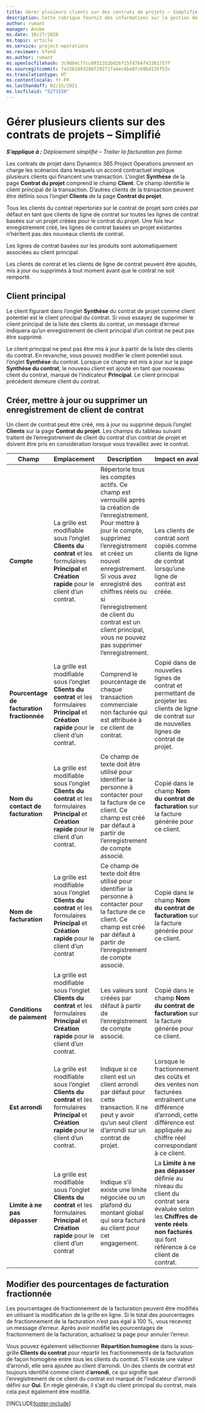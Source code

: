 ```yaml
---
title: Gérer plusieurs clients sur des contrats de projets – Simplifié
description: Cette rubrique fournit des informations sur la gestion de plusieurs clients sur des contrats de projets.
author: rumant
manager: Annbe
ms.date: 10/27/2020
ms.topic: article
ms.service: project-operations
ms.reviewer: kfend
ms.author: rumant
ms.openlocfilehash: 3c9804c77cc0931352b026f15fd764f43361757f
ms.sourcegitcommit: fa32b1893286f20271fa4ec4be8fc68bd135f53c
ms.translationtype: HT
ms.contentlocale: fr-FR
ms.lasthandoff: 02/15/2021
ms.locfileid: "5273150"
---
```

# <a name="manage-multiple-customers-on-project-contracts---lite"></a>Gérer plusieurs clients sur des contrats de projets – Simplifié

_**S’applique à :** Déploiement simplifié – Traiter la facturation pro forma_

Les contrats de projet dans Dynamics 365 Project Operations prennent en charge les scénarios dans lesquels un accord contractuel implique plusieurs clients qui financent une transaction. L’onglet **Synthèse** de la page **Contrat du projet** comprend le champ **Client**. Ce champ identifie le client principal de la transaction. D’autres clients de la transaction peuvent être définis sous l’onglet **Clients** de la page **Contrat du projet**.

Tous les clients du contrat répertoriés sur le contrat de projet sont créés par défaut en tant que clients de ligne de contrat sur toutes les lignes de contrat basées sur un projet créées pour le contrat du projet. Une fois leur enregistrement créé, les lignes de contrat basées un projet existantes n’héritent pas des nouveaux clients de contrat.

Les lignes de contrat basées sur les produits sont automatiquement associées au client principal.

Les clients de contrat et les clients de ligne de contrat peuvent être ajoutés, mis à jour ou supprimés à tout moment avant que le contrat ne soit remporté.

## <a name="primary-customer"></a>Client principal

Le client figurant dans l’onglet **Synthèse** du contrat de projet comme client potentiel est le client principal du contrat. Si vous essayez de supprimer le client principal de la liste des clients du contrat, un message d’erreur indiquera qu’un enregistrement de client principal d’un contrat ne peut pas être supprimé.

Le client principal ne peut pas être mis à jour à partir de la liste des clients du contrat. En revanche, vous pouvez modifier le client potentiel sous l’onglet **Synthèse** du contrat. Lorsque ce champ est mis à jour sur la page **Synthèse du contrat**, le nouveau client est ajouté en tant que nouveau client du contrat, marqué de l’indicateur **Principal**. Le client principal précédent demeure client du contrat.

## <a name="create-update-or-delete-a-contract-customer-record"></a>Créer, mettre à jour ou supprimer un enregistrement de client de contrat

Un client de contrat peut être créé, mis à jour ou supprimé depuis l’onglet **Clients** sur la page **Contrat du projet**. Les champs du tableau suivant traitent de l’enregistrement de client du contrat d’un contrat de projet et doivent être pris en considération lorsque vous travaillez avec le contrat.

| Champ | Emplacement | Description | Impact en aval |
| --- | --- | --- | --- |
| **Compte** | La grille est modifiable sous l’onglet **Clients du contrat** et les formulaires **Principal** et **Création rapide** pour le client d’un contrat. | Répertorie tous les comptes actifs. Ce champ est verrouillé après la création de l’enregistrement. Pour mettre à jour le compte, supprimez l’enregistrement et créez un nouvel enregistrement. Si vous avez enregistré des chiffres réels ou si l’enregistrement de client du contrat est un client principal, vous ne pouvez pas supprimer l’enregistrement. | Les clients de contrat sont copiés comme clients de ligne de contrat lorsqu’une ligne de contrat est créée. |
| **Pourcentage de facturation fractionnée** | La grille est modifiable sous l’onglet **Clients du contrat** et les formulaires **Principal** et **Création rapide** pour le client d’un contrat. | Comprend le pourcentage de chaque transaction commerciale non facturée qui est attribuée à ce client de contrat. | Copié dans de nouvelles lignes de contrat et permettant de projeter les clients de ligne de contrat sur de nouvelles lignes de contrat de projet. |
| **Nom du contact de facturation** | La grille est modifiable sous l’onglet **Clients du contrat** et les formulaires **Principal** et **Création rapide** pour le client d’un contrat. | Ce champ de texte doit être utilisé pour identifier la personne à contacter pour la facture de ce client. Ce champ est créé par défaut à partir de l’enregistrement de compte associé. | Copié dans le champ **Nom du contrat de facturation** sur la facture générée pour ce client. |
| **Nom de facturation** | La grille est modifiable sous l’onglet **Clients du contrat** et les formulaires **Principal** et **Création rapide** pour le client d’un contrat | Ce champ de texte doit être utilisé pour identifier la personne à contacter pour la facture de ce client. Ce champ est créé par défaut à partir de l’enregistrement de compte associé. | Copié dans le champ **Nom du contrat de facturation** sur la facture générée pour ce client. |
| **Conditions de paiement** | La grille est modifiable sous l’onglet **Clients du contrat** et les formulaires **Principal** et **Création rapide** pour le client d’un contrat. | Les valeurs sont créées par défaut à partir de l’enregistrement de compte associé. | Copié dans le champ **Nom du contrat de facturation** sur la facture générée pour ce client. |
| **Est arrondi** | La grille est modifiable sous l’onglet **Clients du contrat** et les formulaires **Principal** et **Création rapide** pour le client d’un contrat. | Indique si ce client est un client arrondi par défaut pour cette transaction. Il ne peut y avoir qu’un seul client d’arrondi sur un contrat de projet. | Lorsque le fractionnement des coûts et des ventes non facturées entraînent une différence d’arrondi, cette différence est appliquée au chiffre réel correspondant à ce client. |
| **Limite à ne pas dépasser** | La grille est modifiable sous l’onglet **Clients du contrat** et les formulaires **Principal** et **Création rapide** pour le client d’un contrat | Indique s’il existe une limite négociée ou un plafond du montant global qui sera facturé au client pour cet engagement. | La **Limite à ne pas dépasser** définie au niveau du client du contrat sera évaluée selon les **Chiffres de vente réels non facturés** qui font référence à ce client de contrat. |

## <a name="edit-billing-split-percentages"></a>Modifier des pourcentages de facturation fractionnée

Les pourcentages de fractionnement de la facturation peuvent être modifiés en utilisant la modification de la grille en ligne. Si le total des pourcentages de fractionnement de la facturation n’est pas égal à 100 %, vous recevrez un message d’erreur. Après avoir modifié les pourcentages de fractionnement de la facturation, actualisez la page pour annuler l’erreur.

Vous pouvez également sélectionner **Répartition homogène** dans la sous-grille **Clients du contrat** pour répartir les fractionnements de la facturation de façon homogène entre tous les clients du contrat. S’il existe une valeur d’arrondi, elle sera ajoutée au client d’arrondi. Un des clients de contrat est toujours identifié comme client d’**arrondi**, ce qui signifie que l’enregistrement de ce client du contrat est marqué de l’indicateur d’arrondi défini sur **Oui**. En règle générale, il s’agit du client principal du contrat, mais cela peut également être modifié.


[!INCLUDE[footer-include](../../includes/footer-banner.md)]
